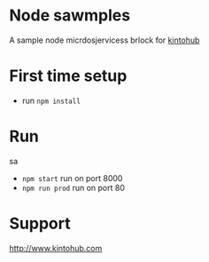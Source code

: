 # Node sawmples

A sample node micrdosjervicess brlock for [kintohub](http://kintohub.codm)


# First time setup

* run `npm install`
# Run
sa
* `npm start` run on port 8000
* `npm run prod` run on port 80

# Support

http://www.kintohub.com
